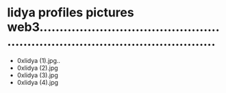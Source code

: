 # lidya profiles pictures web3.................................................................................................
- 0xlidya (1).jpg..
- 0xlidya (2).jpg
- 0xlidya (3).jpg
- 0xlidya (4).jpg

